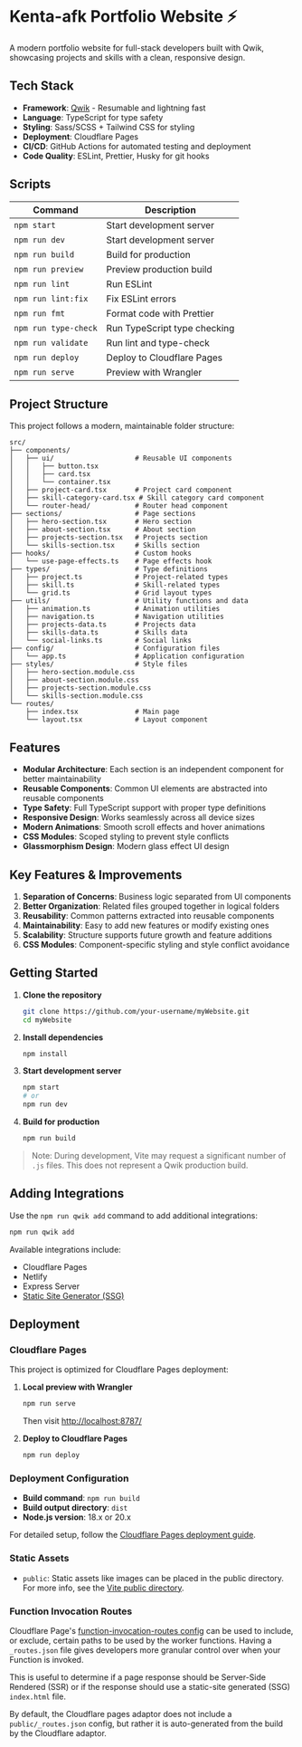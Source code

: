 # Kenta-afk Portfolio Website ⚡️

A modern portfolio website for full-stack developers built with Qwik, showcasing projects and skills with a clean, responsive design.

## Tech Stack

- **Framework**: [Qwik](https://qwik.dev/) - Resumable and lightning fast
- **Language**: TypeScript for type safety
- **Styling**: Sass/SCSS + Tailwind CSS for styling
- **Deployment**: Cloudflare Pages
- **CI/CD**: GitHub Actions for automated testing and deployment
- **Code Quality**: ESLint, Prettier, Husky for git hooks

## Scripts

| Command              | Description                  |
| -------------------- | ---------------------------- |
| `npm start`          | Start development server     |
| `npm run dev`        | Start development server     |
| `npm run build`      | Build for production         |
| `npm run preview`    | Preview production build     |
| `npm run lint`       | Run ESLint                   |
| `npm run lint:fix`   | Fix ESLint errors            |
| `npm run fmt`        | Format code with Prettier    |
| `npm run type-check` | Run TypeScript type checking |
| `npm run validate`   | Run lint and type-check      |
| `npm run deploy`     | Deploy to Cloudflare Pages   |
| `npm run serve`      | Preview with Wrangler        |

## Project Structure

This project follows a modern, maintainable folder structure:

```
src/
├── components/
│   ├── ui/                    # Reusable UI components
│   │   ├── button.tsx
│   │   ├── card.tsx
│   │   └── container.tsx
│   ├── project-card.tsx       # Project card component
│   ├── skill-category-card.tsx # Skill category card component
│   └── router-head/           # Router head component
├── sections/                  # Page sections
│   ├── hero-section.tsx       # Hero section
│   ├── about-section.tsx      # About section
│   ├── projects-section.tsx   # Projects section
│   └── skills-section.tsx     # Skills section
├── hooks/                     # Custom hooks
│   └── use-page-effects.ts    # Page effects hook
├── types/                     # Type definitions
│   ├── project.ts             # Project-related types
│   ├── skill.ts               # Skill-related types
│   └── grid.ts                # Grid layout types
├── utils/                     # Utility functions and data
│   ├── animation.ts           # Animation utilities
│   ├── navigation.ts          # Navigation utilities
│   ├── projects-data.ts       # Projects data
│   ├── skills-data.ts         # Skills data
│   └── social-links.ts        # Social links
├── config/                    # Configuration files
│   └── app.ts                 # Application configuration
├── styles/                    # Style files
│   ├── hero-section.module.css
│   ├── about-section.module.css
│   ├── projects-section.module.css
│   └── skills-section.module.css
└── routes/
    ├── index.tsx              # Main page
    └── layout.tsx             # Layout component
```

## Features

- **Modular Architecture**: Each section is an independent component for better maintainability
- **Reusable Components**: Common UI elements are abstracted into reusable components
- **Type Safety**: Full TypeScript support with proper type definitions
- **Responsive Design**: Works seamlessly across all device sizes
- **Modern Animations**: Smooth scroll effects and hover animations
- **CSS Modules**: Scoped styling to prevent style conflicts
- **Glassmorphism Design**: Modern glass effect UI design

## Key Features & Improvements

1. **Separation of Concerns**: Business logic separated from UI components
2. **Better Organization**: Related files grouped together in logical folders
3. **Reusability**: Common patterns extracted into reusable components
4. **Maintainability**: Easy to add new features or modify existing ones
5. **Scalability**: Structure supports future growth and feature additions
6. **CSS Modules**: Component-specific styling and style conflict avoidance

## Getting Started

1. **Clone the repository**

   ```bash
   git clone https://github.com/your-username/myWebsite.git
   cd myWebsite
   ```

2. **Install dependencies**

   ```bash
   npm install
   ```

3. **Start development server**

   ```bash
   npm start
   # or
   npm run dev
   ```

4. **Build for production**
   ```bash
   npm run build
   ```

> Note: During development, Vite may request a significant number of `.js` files. This does not represent a Qwik production build.

## Adding Integrations

Use the `npm run qwik add` command to add additional integrations:

```bash
npm run qwik add
```

Available integrations include:

- Cloudflare Pages
- Netlify
- Express Server
- [Static Site Generator (SSG)](https://qwik.dev/qwikcity/guides/static-site-generation/)

## Deployment

### Cloudflare Pages

This project is optimized for Cloudflare Pages deployment:

1. **Local preview with Wrangler**

   ```bash
   npm run serve
   ```

   Then visit [http://localhost:8787/](http://localhost:8787/)

2. **Deploy to Cloudflare Pages**
   ```bash
   npm run deploy
   ```

### Deployment Configuration

- **Build command**: `npm run build`
- **Build output directory**: `dist`
- **Node.js version**: 18.x or 20.x

For detailed setup, follow the [Cloudflare Pages deployment guide](https://developers.cloudflare.com/pages/framework-guides/deploy-anything/).

### Static Assets

- `public`: Static assets like images can be placed in the public directory. For more info, see the [Vite public directory](https://vitejs.dev/guide/assets.html#the-public-directory).

### Function Invocation Routes

Cloudflare Page's [function-invocation-routes config](https://developers.cloudflare.com/pages/platform/functions/routing/#functions-invocation-routes) can be used to include, or exclude, certain paths to be used by the worker functions. Having a `_routes.json` file gives developers more granular control over when your Function is invoked.

This is useful to determine if a page response should be Server-Side Rendered (SSR) or if the response should use a static-site generated (SSG) `index.html` file.

By default, the Cloudflare pages adaptor does not include a `public/_routes.json` config, but rather it is auto-generated from the build by the Cloudflare adaptor.
